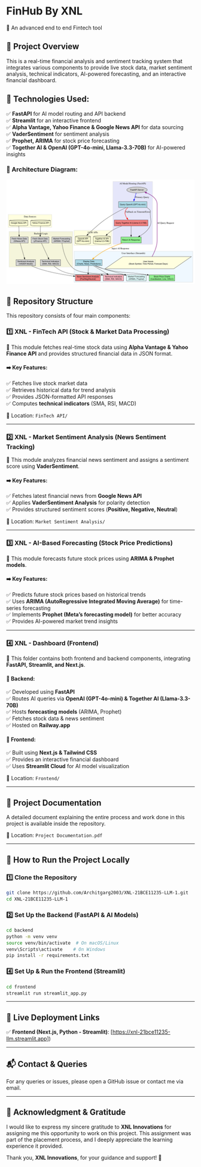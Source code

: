 # FinHub By XNL

🚀 An advanced end to end Fintech tool

## 📌 Project Overview

This is a real-time financial analysis and sentiment tracking system that integrates various components to provide live stock data, market sentiment analysis, technical indicators, AI-powered forecasting, and an interactive financial dashboard.

## 🔹 Technologies Used:

✅ **FastAPI** for AI model routing and API backend  
✅ **Streamlit** for an interactive frontend  
✅ **Alpha Vantage, Yahoo Finance & Google News API** for data sourcing  
✅ **VaderSentiment** for sentiment analysis  
✅ **Prophet, ARIMA** for stock price forecasting  
✅ **Together AI & OpenAI (GPT-4o-mini, Llama-3.3-70B)** for AI-powered insights  

### 🔹 Architecture Diagram:
![System Architecture](Architecture_Diagram.jpg) 

## 📂 Repository Structure

This repository consists of four main components:

### 1️⃣ XNL - FinTech API (Stock & Market Data Processing)
📍 This module fetches real-time stock data using **Alpha Vantage & Yahoo Finance API** and provides structured financial data in JSON format.

#### ➡️ Key Features:
✅ Fetches live stock market data  
✅ Retrieves historical data for trend analysis  
✅ Provides JSON-formatted API responses  
✅ Computes **technical indicators** (SMA, RSI, MACD)  

📌 Location: `FinTech API/`

---

### 2️⃣ XNL - Market Sentiment Analysis (News Sentiment Tracking)
📍 This module analyzes financial news sentiment and assigns a sentiment score using **VaderSentiment**.

#### ➡️ Key Features:
✅ Fetches latest financial news from **Google News API**  
✅ Applies **VaderSentiment Analysis** for polarity detection  
✅ Provides structured sentiment scores (**Positive, Negative, Neutral**)  

📌 Location: `Market Sentiment Analysis/`

---

### 3️⃣ XNL - AI-Based Forecasting (Stock Price Predictions)
📍 This module forecasts future stock prices using **ARIMA & Prophet models**.

#### ➡️ Key Features:
✅ Predicts future stock prices based on historical trends  
✅ Uses **ARIMA (AutoRegressive Integrated Moving Average)** for time-series forecasting  
✅ Implements **Prophet (Meta’s forecasting model)** for better accuracy  
✅ Provides AI-powered market trend insights  



---

### 4️⃣ XNL - Dashboard (Frontend)
📍 This folder contains both frontend and backend components, integrating **FastAPI, Streamlit, and Next.js**.

#### 📌 Backend:
✅ Developed using **FastAPI**  
✅ Routes AI queries via **OpenAI (GPT-4o-mini) & Together AI (Llama-3.3-70B)**  
✅ Hosts **forecasting models** (ARIMA, Prophet)  
✅ Fetches stock data & news sentiment  
✅ Hosted on **Railway.app**  

#### 📌 Frontend:
✅ Built using **Next.js & Tailwind CSS**  
✅ Provides an interactive financial dashboard  
✅ Uses **Streamlit Cloud** for AI model visualization  

📌 Location: `Frontend/`

---

## 📜 Project Documentation
A detailed document explaining the entire process and work done in this project is available inside the repository.

📌 Location: `Project Documentation.pdf`

---

## 🚀 How to Run the Project Locally

### 1️⃣ Clone the Repository
```bash
git clone https://github.com/Architgarg2003/XNL-21BCE11235-LLM-1.git
cd XNL-21BCE11235-LLM-1
```

### 2️⃣ Set Up the Backend (FastAPI & AI Models)
```bash
cd backend
python -m venv venv
source venv/bin/activate  # On macOS/Linux
venv\Scripts\activate    # On Windows
pip install -r requirements.txt
```

### 4️⃣ Set Up & Run the Frontend (Streamlit)
```bash
cd frontend
streamlit run streamlit_app.py
```

---

## 📌 Live Deployment Links
✅ **Frontend (Next.js, Python - Streamlit)**: [https://xnl-21bce11235-llm.streamlit.app])  

---

## 📬 Contact & Queries
For any queries or issues, please open a GitHub issue or contact me via email.

---

## 🎉 Acknowledgment & Gratitude
I would like to express my sincere gratitude to **XNL Innovations** for assigning me this opportunity to work on this project. This assignment was part of the placement process, and I deeply appreciate the learning experience it provided.

Thank you, **XNL Innovations**, for your guidance and support! 🎉


